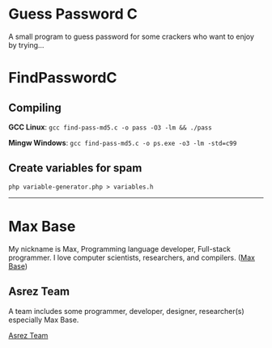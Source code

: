 # Guess Password C

A small program to guess password for some crackers who want to enjoy by trying...

# FindPasswordC

## Compiling

**GCC Linux**: `gcc find-pass-md5.c -o pass -O3 -lm && ./pass`

**Mingw Windows**: `gcc find-pass-md5.c -o ps.exe -o3 -lm -std=c99`

## Create variables for spam

```
php variable-generator.php > variables.h
```

---------

# Max Base

My nickname is Max, Programming language developer, Full-stack programmer. I love computer scientists, researchers, and compilers. ([Max Base](https://maxbase.org/))

## Asrez Team

A team includes some programmer, developer, designer, researcher(s) especially Max Base.

[Asrez Team](https://www.asrez.com/)
